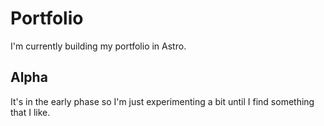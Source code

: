 # Portfolio
I'm currently building my portfolio in Astro.
## Alpha
It's in the early phase so I'm just experimenting a bit until I find something that I like.
